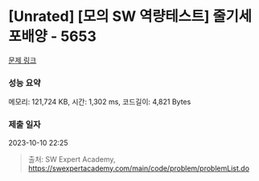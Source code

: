 # [Unrated] [모의 SW 역량테스트] 줄기세포배양 - 5653 

[문제 링크](https://swexpertacademy.com/main/code/problem/problemDetail.do?contestProbId=AWXRJ8EKe48DFAUo) 

### 성능 요약

메모리: 121,724 KB, 시간: 1,302 ms, 코드길이: 4,821 Bytes

### 제출 일자

2023-10-10 22:25



> 출처: SW Expert Academy, https://swexpertacademy.com/main/code/problem/problemList.do